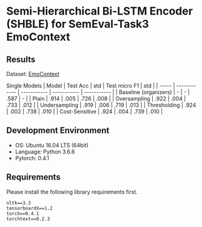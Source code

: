 # Semi-Hierarchical Bi-LSTM Encoder (SHBLE) for SemEval-Task3 EmoContext

## Results
Dataset: [EmoContext](https://www.humanizing-ai.com/emocontext.html)

Single Models
| Model | Test Acc | std | Test micro F1 | std |
| ----- | ------------ | ----------- | ----------- | ----------- |
| Baseline (organizers) | - | - | .587 | - |
| Plain | .914 | .005 | .726 | .008 |
| Oversampling | .922 | .004 | .733 | .012 |
| Undersampling | .919 | .006 | .719 | .013 |
| Thresholding | .924 | .002 | .738 | .010 |
| Cost-Sensitive | .924 | .004 | .739 | .010 |

## Development Environment
- OS: Ubuntu 16.04 LTS (64bit)
- Language: Python 3.6.6
- Pytorch: 0.4.1

## Requirements
Please install the following library requirements first.

    nltk==3.3
    tensorboardX==1.2
    torch==0.4.1
    torchtext==0.2.3
